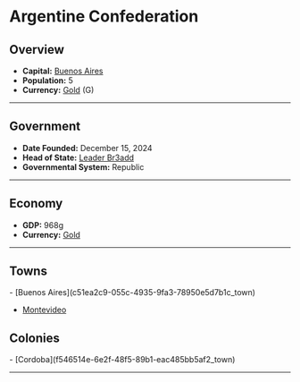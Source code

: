 <!--UNDEDITED FILE, remove this entire line if this file has been edited!-->
# <!--NAME-->Argentine Confederation<!--NAME-->

## Overview

- **Capital:** <!--CAPITAL_LINK-->[Buenos Aires](c51ea2c9-055c-4935-9fa3-78950e5d7b1c_town)<!--CAPITAL_LINK-->
- **Population:** <!--POPULATION-->5<!--POPULATION-->
- **Currency:** <!--CURRENCY_LINK-->[Gold](Gold_currency)<!--CURRENCY_LINK--> (<!--CURRENCY_ABV-->G<!--CURRENCY_ABV-->)

---

## Government

- **Date Founded:** <!--FOUNDED-->December 15, 2024<!--FOUNDED-->
- **Head of State:** <!--LEADER_TITLE_LINK-->[Leader Br3add](Br3add_user)<!--LEADER_TITLE_LINK-->
- **Governmental System:** <!--GOVERNMENT-->Republic<!--GOVERNMENT-->

---

## Economy

- **GDP:** <!--GDP-->968g<!--GDP-->
- **Currency:** <!--CURRENCY_LINK-->[Gold](Gold_currency)<!--CURRENCY_LINK-->

---

## Towns

<!--TOWNS-->- [Buenos Aires](c51ea2c9-055c-4935-9fa3-78950e5d7b1c_town)
- [Montevideo](fa1976a8-09b5-4ada-b8ba-f1678e714f4a_town)<!--TOWNS-->

## Colonies

<!--COLONIES-->- [Cordoba](f546514e-6e2f-48f5-89b1-eac485bb5af2_town)<!--COLONIES-->

---